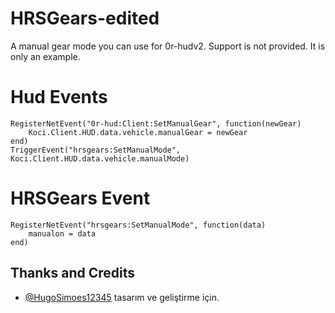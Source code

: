 # HRSGears-edited
A manual gear mode you can use for 0r-hudv2. Support is not provided. It is only an example.

# Hud Events
```
RegisterNetEvent("0r-hud:Client:SetManualGear", function(newGear)
    Koci.Client.HUD.data.vehicle.manualGear = newGear
end)
TriggerEvent("hrsgears:SetManualMode", Koci.Client.HUD.data.vehicle.manualMode)
```

# HRSGears Event
```
RegisterNetEvent("hrsgears:SetManualMode", function(data)
    manualon = data
end)
```
## Thanks and Credits

- [@HugoSimoes12345](https://github.com/HugoSimoes12345/HRSGears) tasarım ve geliştirme için.
